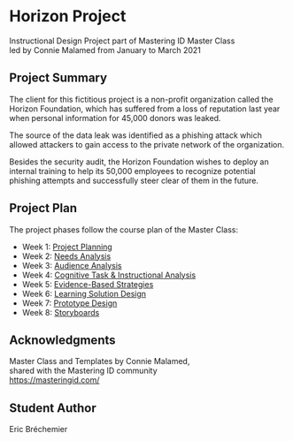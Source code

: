 # Horizon Project
Instructional Design Project part of Mastering ID Master Class  
led by Connie Malamed from January to March 2021

## Project Summary

The client for this fictitious project is a non-profit organization
called the Horizon Foundation, which has suffered from a loss of reputation
last year when personal information for 45,000 donors was leaked.

The source of the data leak was identified as a phishing attack which
allowed attackers to gain access to the private network of the organization.

Besides the security audit, the Horizon Foundation wishes to deploy an
internal training to help its 50,000 employees to recognize potential
phishing attempts and successfully steer clear of them in the future.

## Project Plan

The project phases follow the course plan of the Master Class:

* Week 1: [Project Planning](100-PROJECT-PLANNING.md)
* Week 2: [Needs Analysis](200-NEEDS-ANALYSIS.md)
* Week 3: [Audience Analysis](300-AUDIENCE-ANALYSIS.md)
* Week 4: [Cognitive Task & Instructional Analysis](400-INSTRUCTIONAL-ANALYSIS.md)
* Week 5: [Evidence-Based Strategies](500-EVIDENCE-BASED-STRATEGIES.md)
* Week 6: [Learning Solution Design](600-LEARNING-SOLUTION-DESIGN.md)
* Week 7: [Prototype Design](700-PROTOTYPE-DESIGN.md)
* Week 8: [Storyboards](800-STORYBOARDS.md)

## Acknowledgments

Master Class and Templates by Connie Malamed,  
shared with the Mastering ID community  
https://masteringid.com/

## Student Author

Eric Bréchemier
